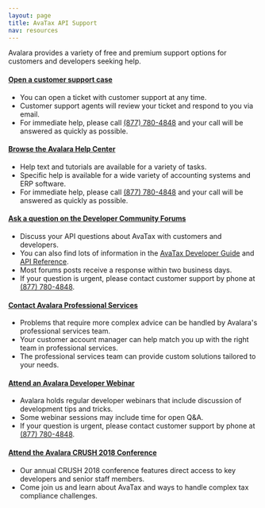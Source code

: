 ```yaml
---
layout: page
title: AvaTax API Support
nav: resources
---
```


Avalara provides a variety of free and premium support options for customers and developers seeking help.

<div class="support-option">
  <h4><a href="https://help.avalara.com/Directory/Contact_Avalara/Submit_a_Case">Open a customer support case</a></h4>
  <ul class="normal">
    <li>You can open a ticket with customer support at any time.</li>
    <li>Customer support agents will review your ticket and respond to you via email.</li>
    <li>For immediate help, please call <a href="tel:(877) 780-4848">(877) 780-4848</a> and your call will be answered as quickly as possible.</li>
  </ul>
</div>

<div class="support-option">
  <h4><a href="https://help.avalara.com/">Browse the Avalara Help Center</a></h4>
  <ul class="normal">
    <li>Help text and tutorials are available for a variety of tasks.</li>
    <li>Specific help is available for a wide variety of accounting systems and ERP software.</li>
    <li>For immediate help, please call <a href="tel:(877) 780-4848">(877) 780-4848</a> and your call will be answered as quickly as possible.</li>
  </ul>
</div>

<div class="support-option">
  <h4><a href="https://community.avalara.com/avalara">Ask a question on the Developer Community Forums</a></h4>
  <ul class="normal">
    <li>Discuss your API questions about AvaTax with customers and developers.</li>
    <li>You can also find lots of information in the <a href="/avatax/dev-guide/">AvaTax Developer Guide</a> and <a href="/api-reference/avatax/rest/v2/">API Reference</a>.</li>
    <li>Most forums posts receive a response within two business days.</li>
    <li>If your question is urgent, please contact customer support by phone at <a href="tel:(877) 780-4848">(877) 780-4848</a>.</li>
  </ul>
</div>

<div class="support-option">
  <h4><a href="https://www1.avalara.com/us/en/products/professional-services.html">Contact Avalara Professional Services</a></h4>
  <ul class="normal">
    <li>Problems that require more complex advice can be handled by Avalara's professional services team.</li>
    <li>Your customer account manager can help match you up with the right team in professional services.</li>
    <li>The professional services team can provide custom solutions tailored to your needs.</li>
  </ul>
</div>

<div class="support-option">
  <h4><a href="https://developer.avalara.com/resources/webinars">Attend an Avalara Developer Webinar</a></h4>
  <ul class="normal">
    <li>Avalara holds regular developer webinars that include discussion of development tips and tricks.</li>
    <li>Some webinar sessions may include time for open Q&A.</li>
    <li>If your question is urgent, please contact customer support by phone at <a href="tel:(877) 780-4848">(877) 780-4848</a>.</li>
  </ul>
</div>

<div class="support-option">
  <h4><a href="http://www.avalaracrush.com/events/crush-dc-2018/event-summary-67b6e698ed174ce7bb0b602320e448d3.aspx">Attend the Avalara CRUSH 2018 Conference</a></h4>
  <ul class="normal">
    <li>Our annual CRUSH 2018 conference features direct access to key developers and senior staff members.</li>
    <li>Come join us and learn about AvaTax and ways to handle complex tax compliance challenges.</li>
  </ul>
</div>
